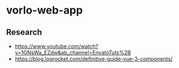 # vorlo-web-app

## Research
- https://www.youtube.com/watch?v=1GNsWa_EZdw&ab_channel=EnvatoTuts%2B
- https://blog.logrocket.com/definitive-guide-vue-3-components/
